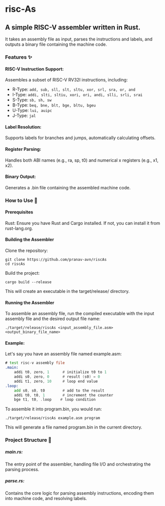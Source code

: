 # risc-As
## A simple RISC-V assembler written in Rust. 
It takes an assembly file as input, parses the instructions and labels, and outputs a binary file containing the machine code.

### Features ✨
#### RISC-V Instruction Support: 
Assembles a subset of RISC-V RV32I instructions, including:

- R-Type: `add, sub, sll, slt, sltu, xor, srl, sra, or, and`
- I-Type: `addi, slti, sltiu, xori, ori, andi, slli, srli, srai`
- S-Type: `sb, sh, sw`
- B-Type: `beq, bne, blt, bge, bltu, bgeu`
- U-Type: `lui, auipc`
- J-Type: `jal`

#### Label Resolution:
Supports labels for branches and jumps, automatically calculating offsets.

#### Register Parsing:
Handles both ABI names (e.g., ra, sp, t0) and numerical x registers (e.g., x1, x2).

#### Binary Output:
Generates a .bin file containing the assembled machine code.

### How to Use 🚀
#### Prerequisites
Rust: Ensure you have Rust and Cargo installed. If not, you can install it from rust-lang.org.

#### Building the Assembler
Clone the repository:

```shell
git clone https://github.com/pranav-avn/riscAs
cd riscAs
```

Build the project:

```shell
cargo build --release
```

This will create an executable in the target/release/ directory.

#### Running the Assembler
To assemble an assembly file, run the compiled executable with the input assembly file and the desired output file name:

```shell
./target/release/riscAs <input_assembly_file.asm> <output_binary_file_name>
```

#### Example:

Let's say you have an assembly file named example.asm:

```asm
# test risc-v assembly file
.main:
    addi t0, zero, 1      # initialize t0 to 1
    addi s0, zero, 0      # result (s0) = 0
    addi t1, zero, 10     # loop end value
.loop:
    add s0, s0, t0        # add to the result
    addi t0, t0, 1        # increment the counter
    bge t1, t0, .loop    # loop condition
```

To assemble it into program.bin, you would run:

```shell
./target/release/riscAs example.asm program
```

This will generate a file named program.bin in the current directory.

### Project Structure 📁
##### main.rs:
The entry point of the assembler, handling file I/O and orchestrating the parsing process.

##### parse.rs:
Contains the core logic for parsing assembly instructions, encoding them into machine code, and resolving labels.
